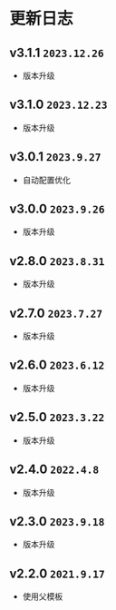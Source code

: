 # 更新日志

## v3.1.1 `2023.12.26`

- 版本升级

## v3.1.0 `2023.12.23`

- 版本升级

## v3.0.1 `2023.9.27`

- 自动配置优化

## v3.0.0 `2023.9.26`

- 版本升级

## v2.8.0 `2023.8.31`

- 版本升级

## v2.7.0 `2023.7.27`

- 版本升级

## v2.6.0 `2023.6.12`

- 版本升级

## v2.5.0 `2023.3.22`

- 版本升级

## v2.4.0 `2022.4.8`

- 版本升级

## v2.3.0 `2023.9.18`

- 版本升级

## v2.2.0 `2021.9.17`

- 使用父模板
